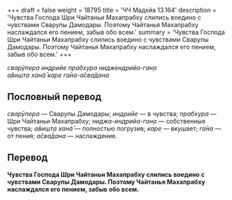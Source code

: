 +++
draft = false
weight = 18795
title = 'ЧЧ Мадхйа 13.164'
description = 'Чувства Господа Шри Чайтаньи Махапрабху слились воедино с чувствами Сварупы Дамодары. Поэтому Чайтанья Махапрабху наслаждался его пением, забыв обо всем.'
summary = 'Чувства Господа Шри Чайтаньи Махапрабху слились воедино с чувствами Сварупы Дамодары. Поэтому Чайтанья Махапрабху наслаждался его пением, забыв обо всем.'
+++

_сварӯпера индрийе прабхура ниджендрийа-ган̣а  
а̄вишт̣а хан̃а̄ каре га̄на-а̄сва̄дана_

## Пословный перевод

_сварӯпера_ — Сварупы Дамодары; _индрийе_ — в чувства; _прабхура_ — Шри Чайтаньи Махапрабху; _ниджа_\-_индрийа_\-_ган̣а_ — собственные чувства; _а̄вишт̣а_ _хан̃а̄_ — полностью погрузив; _каре_ — вкушает; _га̄на_ — от пения; _а̄сва̄дана_ — наслаждение.

## Перевод

**Чувства Господа Шри Чайтаньи Махапрабху слились воедино с чувствами Сварупы Дамодары. Поэтому Чайтанья Махапрабху наслаждался его пением, забыв обо всем.**
